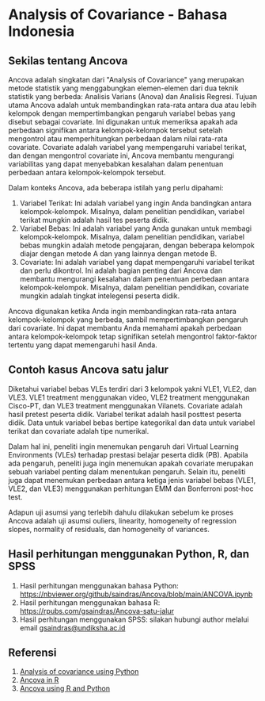 # Analysis of Covariance - Bahasa Indonesia

## Sekilas tentang Ancova

Ancova adalah singkatan dari "Analysis of Covariance" yang merupakan metode statistik yang menggabungkan elemen-elemen dari dua teknik statistik yang berbeda: Analisis Varians (Anova) dan Analisis Regresi. Tujuan utama Ancova adalah untuk membandingkan rata-rata antara dua atau lebih kelompok dengan mempertimbangkan pengaruh variabel bebas yang disebut sebagai covariate. Ini digunakan untuk memeriksa apakah ada perbedaan signifikan antara kelompok-kelompok tersebut setelah mengontrol atau memperhitungkan perbedaan dalam nilai rata-rata covariate. Covariate adalah variabel yang mempengaruhi variabel terikat, dan dengan mengontrol covariate ini, Ancova membantu mengurangi variabilitas yang dapat menyebabkan kesalahan dalam penentuan perbedaan antara kelompok-kelompok tersebut.

Dalam konteks Ancova, ada beberapa istilah yang perlu dipahami:
1. Variabel Terikat: Ini adalah variabel yang ingin Anda bandingkan antara kelompok-kelompok. Misalnya, dalam penelitian pendidikan, variabel terikat mungkin adalah hasil tes peserta didik.
2. Variabel Bebas: Ini adalah variabel yang Anda gunakan untuk membagi kelompok-kelompok. Misalnya, dalam penelitian pendidikan, variabel bebas mungkin adalah metode pengajaran, dengan beberapa kelompok diajar dengan metode A dan yang lainnya dengan metode B.
3. Covariate: Ini adalah variabel yang dapat mempengaruhi variabel terikat dan perlu dikontrol. Ini adalah bagian penting dari Ancova dan membantu mengurangi kesalahan dalam penentuan perbedaan antara kelompok-kelompok. Misalnya, dalam penelitian pendidikan, covariate mungkin adalah tingkat intelegensi peserta didik.

Ancova digunakan ketika Anda ingin membandingkan rata-rata antara kelompok-kelompok yang berbeda, sambil mempertimbangkan pengaruh dari covariate. Ini dapat membantu Anda memahami apakah perbedaan antara kelompok-kelompok tetap signifikan setelah mengontrol faktor-faktor tertentu yang dapat memengaruhi hasil Anda.

## Contoh kasus Ancova satu jalur

Diketahui variabel bebas VLEs terdiri dari 3 kelompok yakni VLE1, VLE2, dan VLE3. VLE1 treatment menggunakan video, VLE2 treatment menggunakan Cisco-PT, dan VLE3 treatment menggunakan Vilanets. Covariate adalah hasil pretest peserta didik. Variabel terikat adalah hasil posttest peserta didik. Data untuk variabel bebas bertipe kategorikal dan data untuk variabel terikat dan covariate adalah tipe numerikal.

Dalam hal ini, peneliti ingin menemukan pengaruh dari Virtual Learning Environments (VLEs) terhadap prestasi belajar peserta didik (PB). Apabila ada pengaruh, peneliti juga ingin menemukan apakah covariate merupakan sebuah variabel penting dalam menentukan pengaruh. Selain itu, peneliti juga dapat menemukan perbedaan antara ketiga jenis variabel bebas (VLE1, VLE2, dan VLE3) menggunakan perhitungan EMM dan Bonferroni post-hoc test.

Adapun uji asumsi yang terlebih dahulu dilakukan sebelum ke proses Ancova adalah uji asumsi ouliers, linearity, homogeneity of regression slopes, normality of residuals, dan homogeneity of variances.

## Hasil perhitungan menggunakan Python, R, dan SPSS

1. Hasil perhitungan menggunakan bahasa Python: <https://nbviewer.org/github/saindras/Ancova/blob/main/ANCOVA.ipynb>
2. Hasil perhitungan menggunakan bahasa R: <https://rpubs.com/gsaindras/Ancova-satu-jalur>
3. Hasil perhitungan menggunakan SPSS: silakan hubungi author melalui email [gsaindras@undiksha.ac.id](mailto:gsaindras@undiksha.ac.id)

## Referensi

1. [Analysis of covariance using Python](https://www.youtube.com/watch?v=FhZB1oGVrYc)
2. [Ancova in R](https://www.datanovia.com/en/lessons/Ancova-in-r/)
3. [Ancova using R and Python](https://www.reneshbedre.com/blog/Ancova.html)
